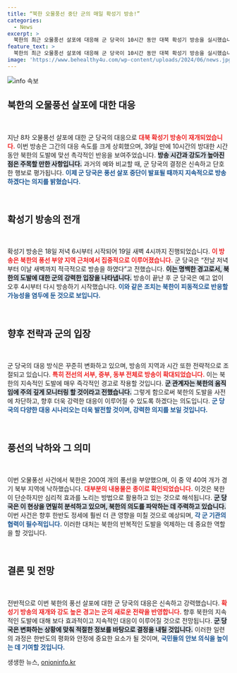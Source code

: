```yaml
---
title: “북한 오물풍선 중단 군의 매일 확성기 방송!”
categories:
  - News
excerpt: >
  북한의 최근 오물풍선 살포에 대응해 군 당국이 10시간 동안 대북 확성기 방송을 실시했습니다. 이번 조치는 강력한 메시지를 전달하며, 북한의 자숙 기간에 대한 무응답에 따른 것으로, 앞으로 매일 이어질 계획입니다.
feature_text: >
  북한의 최근 오물풍선 살포에 대응해 군 당국이 10시간 동안 대북 확성기 방송을 실시했습니다. 이번 조치는 강력한 메시지를 전달하며, 북한의 자숙 기간에 대한 무응답에 따른 것으로, 앞으로 매일 이어질 계획입니다.
image: 'https://www.behealthy4u.com/wp-content/uploads/2024/06/news.jpg'
---
```


<p><img src="https://www.behealthy4u.com/wp-content/uploads/2024/06/news.jpg" alt="info 속보" /></p>

<h2 data-ke-size="size26">북한의 오물풍선 살포에 대한 대응</h2>

<p data-ke-size="size16">&nbsp;</p>

<p>지난 8차 오물풍선 살포에 대한 군 당국의 대응으로 <b><span style="color: #ee2323;">대북 확성기 방송이 재개되었습니다.</span></b> 이번 방송은 그간의 대응 속도를 크게 상회했으며, 39일 만에 10시간의 방대한 시간 동안 북한의 도발에 맞선 촉각적인 반응을 보여주었습니다. <b><span style="background-color: #21538527;">방송 시간과 강도가 높아진 점은 주목할 만한 사항입니다.</span></b> 과거의 예와 비교할 때, 군 당국의 결정은 신속하고 단호한 행보로 평가됩니다. <b><span style="color: #1a5490;">이제 군 당국은 풍선 살포 중단이 발표될 때까지 지속적으로 방송하겠다는 의지를 밝혔습니다.</span></b></p>

<p data-ke-size="size16">&nbsp;</p>

<h2 data-ke-size="size26">확성기 방송의 전개</h2>

<p data-ke-size="size16">&nbsp;</p>

<p>확성기 방송은 18일 저녁 6시부터 시작되어 19일 새벽 4시까지 진행되었습니다. <b><span style="color: #ee2323;">이 방송은 북한의 풍선 부양 지역 근처에서 집중적으로 이루어졌습니다.</span></b> 군 당국은 “전날 저녁부터 이날 새벽까지 적극적으로 방송을 하였다”고 전했습니다. <b><span style="background-color: #21538527;">이는 명백한 경고로서, 북한의 도발에 대한 군의 강력한 입장을 나타냅니다.</span></b> 방송이 끝난 후 군 당국은 예고 없이 오후 4시부터 다시 방송하기 시작했습니다. <b><span style="color: #1a5490;">이와 같은 조치는 북한이 피동적으로 반응할 가능성을 염두에 둔 것으로 보입니다.</span></b></p>

<p data-ke-size="size16">&nbsp;</p>

<h2 data-ke-size="size26">향후 전략과 군의 입장</h2>

<p data-ke-size="size16">&nbsp;</p>

<p>군 당국의 대응 방식은 꾸준히 변화하고 있으며, 방송의 지역과 시간 또한 전략적으로 조절되고 있습니다. <b><span style="color: #ee2323;">특히 전선의 서부, 중부, 동부 전체로 방송이 확대되었습니다.</span></b> 이는 북한의 지속적인 도발에 매우 즉각적인 경고로 작용할 것입니다. <b><span style="background-color: #21538527;">군 관계자는 북한의 움직임에 주의 깊게 모니터링 할 것이라고 전했습니다.</span></b> 그렇게 함으로써 북한의 도발을 사전에 차단하고, 향후 더욱 강력한 대응이 이루어질 수 있도록 하겠다는 의도입니다. <b><span style="color: #1a5490;">군 당국의 다양한 대응 시나리오는 더욱 발전할 것이며, 강력한 의지를 보일 것입니다.</span></b></p>

<p data-ke-size="size16">&nbsp;</p>

<h2 data-ke-size="size26">풍선의 낙하와 그 의미</h2>

<p data-ke-size="size16">&nbsp;</p>

<p>이번 오물풍선 사건에서 북한은 200여 개의 풍선을 부양했으며, 이 중 약 40여 개가 경기 북부 지역에 낙하했습니다. <b><span style="color: #ee2323;">대부분의 내용물은 종이로 확인되었습니다.</span></b> 이것은 북한이 단순하지만 심리적 효과를 노리는 방법으로 활용하고 있는 것으로 해석됩니다. <b><span style="background-color: #21538527;">군 당국은 이 현상을 면밀히 분석하고 있으며, 북한의 의도를 파악하는 데 주력하고 있습니다.</span></b> 이번 사건은 향후 한반도 정세에 훨씬 더 큰 영향을 미칠 것으로 예상되며, <b><span style="color: #1a5490;">각 군 기관의 협력이 필수적입니다.</span></b> 이러한 대처는 북한의 반복적인 도발을 억제하는 데 중요한 역할을 할 것입니다.</p>

<p data-ke-size="size16">&nbsp;</p>

<h2 data-ke-size="size26">결론 및 전망</h2>

<p data-ke-size="size16">&nbsp;</p>

<p>전반적으로 이번 북한의 풍선 살포에 대한 군 당국의 대응은 신속하고 강력했습니다. <b><span style="color: #ee2323;">확성기 방송의 재개와 강도 높은 경고는 군의 새로운 전략을 반영합니다.</span></b> 향후 북한의 지속적인 도발에 대해 보다 효과적이고 지속적인 대응이 이루어질 것으로 전망됩니다. <b><span style="background-color: #21538527;">군 당국은 변화하는 상황에 맞춰 적절한 정보를 바탕으로 결정을 내릴 것입니다.</span></b> 이러한 일련의 과정은 한반도의 평화와 안정에 중요한 요소가 될 것이며, <b><span style="color: #1a5490;">국민들의 안보 의식을 높이는 데 기여할 것입니다.</span></b></p>
생생한 뉴스, <a href="https://onioninfo.kr" rel="dofollow">onioninfo.kr</a>


